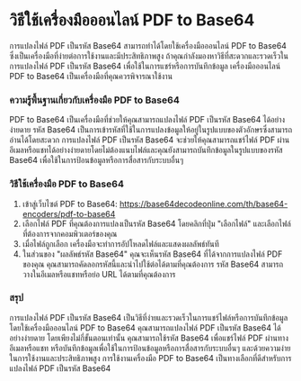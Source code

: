 วิธีใช้เครื่องมือออนไลน์ PDF to Base64
======================================

การแปลงไฟล์ PDF เป็นรหัส Base64 สามารถทำได้โดยใช้เครื่องมือออนไลน์ PDF to Base64 ซึ่งเป็นเครื่องมือที่ง่ายต่อการใช้งานและมีประสิทธิภาพสูง ถ้าคุณกำลังมองหาวิธีที่สะดวกและรวดเร็วในการแปลงไฟล์ PDF เป็นรหัส Base64 เพื่อใช้ในการแชร์หรือการบันทึกข้อมูล เครื่องมือออนไลน์ PDF to Base64 เป็นเครื่องมือที่คุณควรพิจารณาใช้งาน

### ความรู้พื้นฐานเกี่ยวกับเครื่องมือ PDF to Base64

PDF to Base64 เป็นเครื่องมือที่ช่วยให้คุณสามารถแปลงไฟล์ PDF เป็นรหัส Base64 ได้อย่างง่ายดาย รหัส Base64 เป็นการเข้ารหัสที่ใช้ในการแปลงข้อมูลให้อยู่ในรูปแบบของตัวอักษรซึ่งสามารถอ่านได้โดยสะดวก การแปลงไฟล์ PDF เป็นรหัส Base64 จะช่วยให้คุณสามารถแชร์ไฟล์ PDF ผ่านอีเมลหรือแชทได้อย่างง่ายดายโดยไม่ต้องแนบไฟล์และคุณยังสามารถบันทึกข้อมูลในรูปแบบของรหัส Base64 เพื่อใช้ในการป้อนข้อมูลหรือการสื่อสารกับระบบอื่นๆ

### วิธีใช้เครื่องมือ PDF to Base64

1. เข้าสู่เว็บไซต์ PDF to Base64: <https://base64decodeonline.com/th/base64-encoders/pdf-to-base64>
2. เลือกไฟล์ PDF ที่คุณต้องการแปลงเป็นรหัส Base64 โดยคลิกที่ปุ่ม "เลือกไฟล์" และเลือกไฟล์ที่ต้องการจากคอมพิวเตอร์ของคุณ
3. เมื่อไฟล์ถูกเลือก เครื่องมือจะทำการอัปโหลดไฟล์และแสดงผลลัพธ์ทันที
4. ในส่วนของ "ผลลัพธ์รหัส Base64" คุณจะเห็นรหัส Base64 ที่ได้จากการแปลงไฟล์ PDF ของคุณ คุณสามารถคัดลอกรหัสนี้และนำไปใช้ต่อได้ตามที่คุณต้องการ รหัส Base64 สามารถวางในอีเมลหรือแชทหรือย่อ URL ได้ตามที่คุณต้องการ

### สรุป

การแปลงไฟล์ PDF เป็นรหัส Base64 เป็นวิธีที่ง่ายและรวดเร็วในการแชร์ไฟล์หรือการบันทึกข้อมูล โดยใช้เครื่องมือออนไลน์ PDF to Base64 คุณสามารถแปลงไฟล์ PDF เป็นรหัส Base64 ได้อย่างง่ายดาย โดยเพียงไม่กี่ขั้นตอนเท่านั้น คุณสามารถใช้รหัส Base64 เพื่อแชร์ไฟล์ PDF ผ่านทางอีเมลหรือแชท หรือบันทึกข้อมูลเพื่อใช้ในการป้อนข้อมูลหรือการสื่อสารกับระบบอื่นๆ และด้วยความง่ายในการใช้งานและประสิทธิภาพสูง การใช้งานเครื่องมือ PDF to Base64 เป็นทางเลือกที่ดีสำหรับการแปลงไฟล์ PDF เป็นรหัส Base64